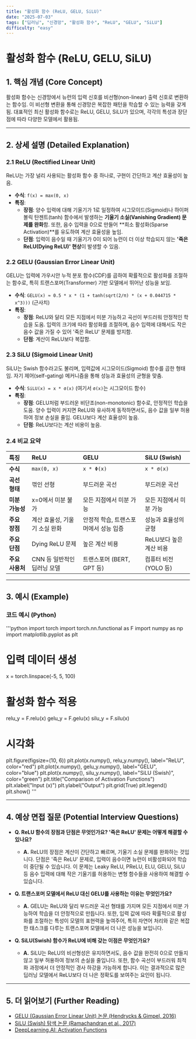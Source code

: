 ```yaml
---
title: "활성화 함수 (ReLU, GELU, SiLU)"
date: "2025-07-03"
tags: ["딥러닝", "신경망", "활성화 함수", "ReLU", "GELU", "SiLU"]
difficulty: "easy"
---
```


# 활성화 함수 (ReLU, GELU, SiLU)

## 1. 핵심 개념 (Core Concept)

활성화 함수는 신경망에서 뉴런의 입력 신호를 비선형(non-linear) 출력 신호로 변환하는 함수임. 이 비선형 변환을 통해 신경망은 복잡한 패턴을 학습할 수 있는 능력을 갖게 됨. 대표적인 최신 활성화 함수로는 ReLU, GELU, SiLU가 있으며, 각각의 특성과 장단점에 따라 다양한 모델에서 활용됨.

---

## 2. 상세 설명 (Detailed Explanation)

### 2.1 ReLU (Rectified Linear Unit)

ReLU는 가장 널리 사용되는 활성화 함수 중 하나로, 구현이 간단하고 계산 효율성이 높음.

*   **수식**: `f(x) = max(0, x)`
*   **특징**:
    *   **장점**: 양수 입력에 대해 기울기가 1로 일정하여 시그모이드(Sigmoid)나 하이퍼볼릭 탄젠트(tanh) 함수에서 발생하는 **기울기 소실(Vanishing Gradient) 문제를 완화**함. 또한, 음수 입력을 0으로 만들어 **희소 활성화(Sparse Activation)**를 유도하여 계산 효율성을 높임.
    *   **단점**: 입력이 음수일 때 기울기가 0이 되어 뉴런이 더 이상 학습되지 않는 **'죽은 ReLU(Dying ReLU)' 현상**이 발생할 수 있음.

### 2.2 GELU (Gaussian Error Linear Unit)

GELU는 입력에 가우시안 누적 분포 함수(CDF)를 곱하여 확률적으로 활성화를 조절하는 함수로, 특히 트랜스포머(Transformer) 기반 모델에서 뛰어난 성능을 보임.

*   **수식**: `GELU(x) ≈ 0.5 * x * (1 + tanh(sqrt(2/π) * (x + 0.044715 * x^3)))` (근사치)
*   **특징**:
    *   **장점**: ReLU와 달리 모든 지점에서 미분 가능하고 곡선이 부드러워 안정적인 학습을 도움. 입력의 크기에 따라 활성화를 조절하며, 음수 입력에 대해서도 작은 음수 값을 가질 수 있어 '죽은 ReLU' 문제를 방지함.
    *   **단점**: 계산이 ReLU보다 복잡함.

### 2.3 SiLU (Sigmoid Linear Unit)

SiLU는 Swish 함수라고도 불리며, 입력값에 시그모이드(Sigmoid) 함수를 곱한 형태임. 자기 제어(self-gating) 메커니즘을 통해 성능과 효율성의 균형을 맞춤.

*   **수식**: `SiLU(x) = x * σ(x)` (여기서 `σ(x)`는 시그모이드 함수)
*   **특징**:
    *   **장점**: GELU처럼 부드러운 비단조(non-monotonic) 함수로, 안정적인 학습을 도움. 양수 입력이 커지면 ReLU와 유사하게 동작하면서도, 음수 값을 일부 허용하여 정보 손실을 줄임. GELU보다 계산 효율성이 높음.
    *   **단점**: ReLU보다는 계산 비용이 높음.

### 2.4 비교 요약

| 특징 | ReLU | GELU | SiLU (Swish) |
| :--- | :--- | :--- | :--- |
| **수식** | `max(0, x)` | `x * Φ(x)` | `x * σ(x)` |
| **곡선 형태** | 꺾인 선형 | 부드러운 곡선 | 부드러운 곡선 |
| **미분 가능성** | x=0에서 미분 불가 | 모든 지점에서 미분 가능 | 모든 지점에서 미분 가능 |
| **주요 장점** | 계산 효율성, 기울기 소실 완화 | 안정적 학습, 트랜스포머에서 성능 입증 | 성능과 효율성의 균형 |
| **주요 단점** | Dying ReLU 문제 | 높은 계산 비용 | ReLU보다 높은 계산 비용 |
| **주요 사용처** | CNN 등 일반적인 딥러닝 모델 | 트랜스포머 (BERT, GPT 등) | 컴퓨터 비전 (YOLO 등) |

---

## 3. 예시 (Example)

### 코드 예시 (Python)

'''python
import torch
import torch.nn.functional as F
import numpy as np
import matplotlib.pyplot as plt

# 입력 데이터 생성
x = torch.linspace(-5, 5, 100)

# 활성화 함수 적용
relu_y = F.relu(x)
gelu_y = F.gelu(x)
silu_y = F.silu(x)

# 시각화
plt.figure(figsize=(10, 6))
plt.plot(x.numpy(), relu_y.numpy(), label="ReLU", color="red")
plt.plot(x.numpy(), gelu_y.numpy(), label="GELU", color="blue")
plt.plot(x.numpy(), silu_y.numpy(), label="SiLU (Swish)", color="green")
plt.title("Comparison of Activation Functions")
plt.xlabel("Input (x)")
plt.ylabel("Output")
plt.grid(True)
plt.legend()
plt.show()
'''

---

## 4. 예상 면접 질문 (Potential Interview Questions)

*   **Q. ReLU 함수의 장점과 단점은 무엇인가요? '죽은 ReLU' 문제는 어떻게 해결할 수 있나요?**
    *   **A.** ReLU의 장점은 계산이 간단하고 빠르며, 기울기 소실 문제를 완화하는 것입니다. 단점은 '죽은 ReLU' 문제로, 입력이 음수이면 뉴런이 비활성화되어 학습이 중단될 수 있습니다. 이 문제는 Leaky ReLU, PReLU, ELU, GELU, SiLU 등 음수 입력에 대해 작은 기울기를 허용하는 변형 함수들을 사용하여 해결할 수 있습니다.

*   **Q. 트랜스포머 모델에서 ReLU 대신 GELU를 사용하는 이유는 무엇인가요?**
    *   **A.** GELU는 ReLU와 달리 부드러운 곡선 형태를 가지며 모든 지점에서 미분 가능하여 학습을 더 안정적으로 만듭니다. 또한, 입력 값에 따라 확률적으로 활성화를 조절하는 특성이 모델의 표현력을 높여주어, 특히 자연어 처리와 같은 복잡한 태스크를 다루는 트랜스포머 모델에서 더 나은 성능을 보입니다.

*   **Q. SiLU(Swish) 함수가 ReLU에 비해 갖는 이점은 무엇인가요?**
    *   **A.** SiLU는 ReLU의 비선형성은 유지하면서도, 음수 값을 완전히 0으로 만들지 않고 일부 허용하여 정보의 손실을 줄입니다. 또한, 함수 곡선이 부드러워 최적화 과정에서 더 안정적인 경사 하강을 가능하게 합니다. 이는 결과적으로 많은 딥러닝 모델에서 ReLU보다 더 나은 정확도를 보여주는 요인이 됩니다.

---

## 5. 더 읽어보기 (Further Reading)

*   [GELU (Gaussian Error Linear Unit) 논문 (Hendrycks & Gimpel, 2016)](https://arxiv.org/abs/1606.08415)
*   [SiLU (Swish) 탐색 논문 (Ramachandran et al., 2017)](https://arxiv.org/abs/1710.05941)
*   [DeepLearning.AI: Activation Functions](https://www.deeplearning.ai/resources/natural-language-processing/activation-functions/)